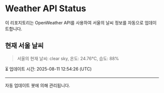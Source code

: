 
# Weather API Status

이 리포지토리는 OpenWeather API를 사용하여 서울의 날씨 정보를 자동으로 업데이트합니다.

## 현재 서울 날씨
> 서울의 현재 날씨: clear sky, 온도: 24.76°C, 습도: 88%

⏳ 업데이트 시간: 2025-08-11 12:54:26 (UTC)

---
자동 업데이트 봇에 의해 관리됩니다.
